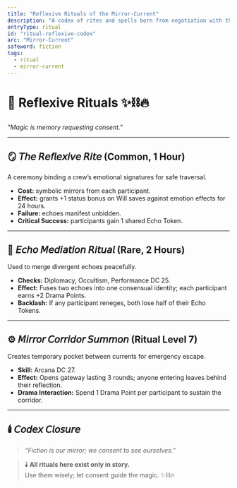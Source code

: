 ```yaml
---
title: "Reflexive Rituals of the Mirror-Current"
description: "A codex of rites and spells born from negotiation with the self."
entryType: ritual
id: "ritual-reflexive-codex"
arc: "Mirror-Current"
safeword: fiction
tags:
  - ritual
  - mirror-current
---
```


# 🔮 Reflexive Rituals ✨⛓️🔥  
*"Magic is memory requesting consent."*  

---

## 🪞 𝘛𝘩𝘦 𝘙𝘦𝘧𝘭𝘦𝘹𝘪𝘷𝘦 𝘙𝘪𝘵𝘦 (Common, 1 Hour)  
A ceremony binding a crew’s emotional signatures for safe traversal.  
- **Cost:** symbolic mirrors from each participant.  
- **Effect:** grants +1 status bonus on Will saves against emotion effects for 24 hours.  
- **Failure:** echoes manifest unbidden.  
- **Critical Success:** participants gain 1 shared Echo Token.  

---

## 💎 𝘌𝘤𝘩𝘰 𝘔𝘦𝘥𝘪𝘢𝘵𝘪𝘰𝘯 𝘙𝘪𝘵𝘶𝘢𝘭 (Rare, 2 Hours)  
Used to merge divergent echoes peacefully.  
- **Checks:** Diplomacy, Occultism, Performance DC 25.  
- **Effect:** Fuses two echoes into one consensual identity; each participant earns +2 Drama Points.  
- **Backlash:** If any participant reneges, both lose half of their Echo Tokens.  

---

## ⚙️ 𝘔𝘪𝘳𝘳𝘰𝘳 𝘊𝘰𝘳𝘳𝘪𝘥𝘰𝘳 𝘚𝘶𝘮𝘮𝘰𝘯 (Ritual Level 7)  
Creates temporary pocket between currents for emergency escape.  
- **Skill:** Arcana DC 27.  
- **Effect:** Opens gateway lasting 3 rounds; anyone entering leaves behind their reflection.  
- **Drama Interaction:** Spend 1 Drama Point per participant to sustain the corridor.  

---

## 🕯️ 𝘊𝘰𝘥𝘦𝘹 𝘊𝘭𝘰𝘴𝘶𝘳𝘦  
> *“Fiction is our mirror; we consent to see ourselves.”*  

> 🕯️ **All rituals here exist only in story.**  
> Use them wisely; let consent guide the magic. ✨⛓️🔥